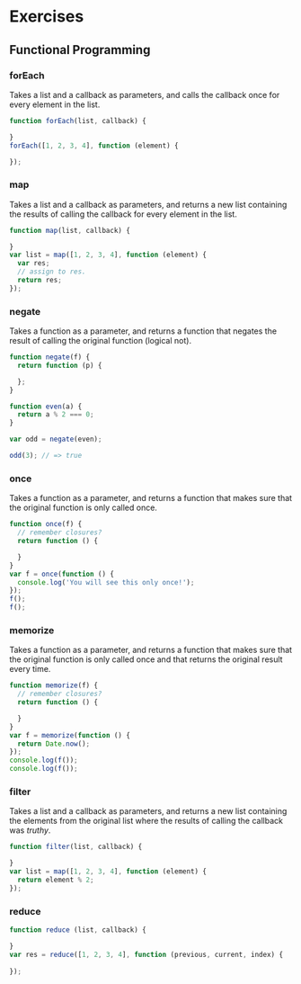 # Exercises

## Functional Programming

### forEach

Takes a list and a callback as parameters, and calls the callback once
for every element in the list.

```js
function forEach(list, callback) {

}
forEach([1, 2, 3, 4], function (element) {

});
```

### map

Takes a list and a callback as parameters, and returns a new list containing
the results of calling the callback for every element in the list.

```js
function map(list, callback) {

}
var list = map([1, 2, 3, 4], function (element) {
  var res;
  // assign to res.
  return res;
});
```

### negate

Takes a function as a parameter, and returns a function that negates the result
of calling the original function (logical not).

```js
function negate(f) {
  return function (p) {

  };
}

function even(a) {
  return a % 2 === 0;
}

var odd = negate(even);

odd(3); // => true
```

### once

Takes a function as a parameter, and returns a function that makes sure that
the original function is only called once.

```js
function once(f) {
  // remember closures?
  return function () {

  }
}
var f = once(function () {
  console.log('You will see this only once!');
});
f();
f();
```

### memorize

Takes a function as a parameter, and returns a function that makes sure that
the original function is only called once and that returns the original result
every time.

```js
function memorize(f) {
  // remember closures?
  return function () {

  }
}
var f = memorize(function () {
  return Date.now();
});
console.log(f());
console.log(f());
```

### filter

Takes a list and a callback as parameters, and returns a new list containing
the elements from the original list where the results of calling the callback was _truthy_.

```js
function filter(list, callback) {

}
var list = map([1, 2, 3, 4], function (element) {
  return element % 2;
});
```

### reduce

```js
function reduce (list, callback) {

}
var res = reduce([1, 2, 3, 4], function (previous, current, index) {
  
});
```
